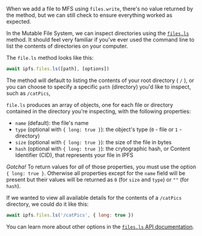 When we add a file to MFS using `files.write`, there's no value returned
by the method, but we can still check to ensure everything worked as expected.

In the Mutable File System, we can inspect directories using the [`files.ls`](https://github.com/ipfs/interface-js-ipfs-core/blob/master/SPEC/FILES.md#filesls)
method. It should feel very familiar if you've ever used the command line to list
the contents of directories on your computer.

The `file.ls` method looks like this:

```js
await ipfs.files.ls([path], [options])
```

The method will default to listing the contents of your root directory ( `/` ), or
you can choose to specify a specific `path` (directory) you'd like to inspect,
such as `/catPics`,

`file.ls` produces an array of objects, one for each file or directory
contained in the directory you're inspecting, with the following properties:

- `name` (default): the file's name
- `type` (optional with `{ long: true }`): the object's type (`0` - file or `1` - directory)
- `size` (optional with `{ long: true }`): the size of the file in bytes
- `hash` (optional with `{ long: true }`): the crytographic hash, or Content Identifier (CID), that represents your file in IPFS

*Gotcha!* To return values for *all* of those properties, you must use the
option `{ long: true }`. Otherwise all properties except for the `name` field will be
present but their values will be returned as `0` (for `size` and `type`) or `""` (for `hash`).

If we wanted to view all available details for the contents of a `/catPics`
directory, we could do it like this:

```js
await ipfs.files.ls('/catPics', { long: true })
```

You can learn more about other options in the [`files.ls` API documentation](https://github.com/ipfs/interface-js-ipfs-core/blob/master/SPEC/FILES.md#filesls).
